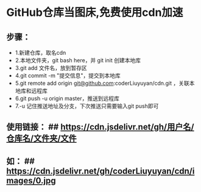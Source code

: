 # GitHub仓库当图床,免费使用cdn加速

## 步骤： ##
+ 1.新建仓库，取名cdn
+ 2.本地文件夹，git bash here，并 git init 创建本地库
+ 3.git add 文件名，放到暂存区
+ 4.git commit -m "提交信息"，提交到本地库
+ 5.git remote add origin git@github.com:coderLiuyuyan/cdn.git ，关联本地库和远程库
+ 6.git push -u origin master，推送到远程库
+ 7.-u 记住推送地址及分支，下次推送只需要输入git push即可

## 使用链接： ##    https://cdn.jsdelivr.net/gh/用户名/仓库名/文件夹/文件    
## 如： ##     https://cdn.jsdelivr.net/gh/coderLiuyuyan/cdn/images/0.jpg
